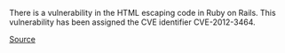 There is a vulnerability in the HTML escaping code in Ruby on Rails.
This vulnerability has been assigned the CVE identifier CVE-2012-3464.

[Source](https://groups.google.com/d/topic/rubyonrails-security/kKGNeMrnmiY/discussion)
